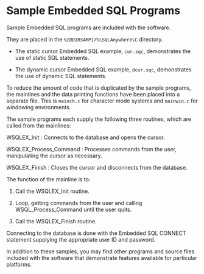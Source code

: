 <!-- loio3bd282936c5f10149748ea85fc2bad82 -->

# Sample Embedded SQL Programs

Sample Embedded SQL programs are included with the software.

They are placed in the <code><i>%IQDIRSAMP17%</i>\SQLAnywhere\C</code> directory.

-   The static cursor Embedded SQL example, `cur.sqc`, demonstrates the use of static SQL statements.

-   The dynamic cursor Embedded SQL example, `dcur.sqc`, demonstrates the use of dynamic SQL statements.


To reduce the amount of code that is duplicated by the sample programs, the mainlines and the data printing functions have been placed into a separate file. This is `mainch.c` for character mode systems and `mainwin.c` for windowing environments.

The sample programs each supply the following three routines, which are called from the mainlines:

WSQLEX\_Init
:   Connects to the database and opens the cursor.

WSQLEX\_Process\_Command
:   Processes commands from the user, manipulating the cursor as necessary.

WSQLEX\_Finish
:   Closes the cursor and disconnects from the database.

The function of the mainline is to:

1.  Call the WSQLEX\_Init routine.

2.  Loop, getting commands from the user and calling WSQL\_Process\_Command until the user quits.

3.  Call the WSQLEX\_Finish routine.


Connecting to the database is done with the Embedded SQL CONNECT statement supplying the appropriate user ID and password.

In addition to these samples, you may find other programs and source files included with the software that demonstrate features available for particular platforms.

